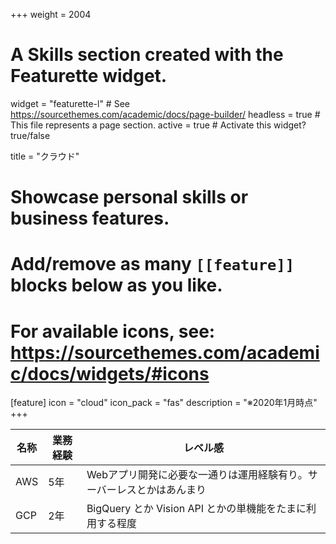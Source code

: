 +++
weight = 2004
# A Skills section created with the Featurette widget.
widget = "featurette-l"  # See https://sourcethemes.com/academic/docs/page-builder/
headless = true  # This file represents a page section.
active = true  # Activate this widget? true/false

title = "クラウド"

# Showcase personal skills or business features.
# 
# Add/remove as many `[[feature]]` blocks below as you like.
# 
# For available icons, see: https://sourcethemes.com/academic/docs/widgets/#icons

[feature]
  icon = "cloud"
  icon_pack = "fas"
  description = "※2020年1月時点"
+++

| 名称 | 業務経験 | レベル感                                |
|----|------|-------------------------------------|
| AWS | 5年  | Webアプリ開発に必要な一通りは運用経験有り。サーバーレスとかはあんまり |
| GCP | 2年  | BigQuery とか Vision API とかの単機能をたまに利用する程度 |

